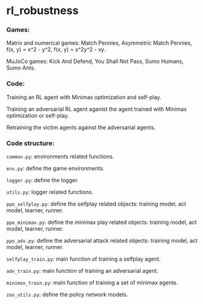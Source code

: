 # rl_robustness

### Games:

Matrix and numerical games: Match Pennies, Asymmetric Match Pennies, f(x, y) = x^2 - y^2, f(x, y) = x^2y^2 - xy.

MuJoCo games: Kick And Defend, You Shall Not Pass, Sumo Humans, Sumo Ants.

### Code:

Training an RL agent with Minimax optimization and self-play.

Training an adversarial RL agent aganist the agent trained with Minimax optimization or self-play.

Retraining the victim agents against the adversarial agents.

### Code structure:
```common.py```: environments related functions.

```env.py```: define the game environments. 

```logger.py```: define the logger. 

```utils.py```: logger related functions. 

```ppo_selfplay.py```: define the selfplay related objects: training model, act model, learner, runner.

```ppo_minimax.py```: define the minimax play related objects: training model, act model, learner, runner.

```ppo_adv.py```: define the adversarial attack related objects: training model, act model, learner, runner.

```selfplay_train.py```: main function of training a selfplay agent.

```adv_train.py```: main function of training an adversarial agent.

```minimax_train.py```: main function of training a set of minimax agents.

```zoo_utils.py```: define the policy network models.
